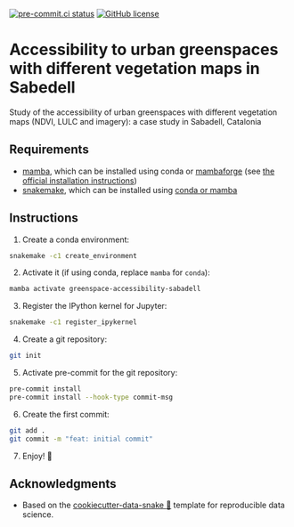 <!-- prettier-ignore-start -->

[![pre-commit.ci status](https://results.pre-commit.ci/badge/github/ceat-epfl/greenspace-accessibility-sabadell/main.svg)](https://results.pre-commit.ci/latest/github/ceat-epfl/greenspace-accessibility-sabadell/main)
[![GitHub license](https://img.shields.io/github/license/martibosch/greenspace-accessibility-sabadell.svg)](https://github.com/martibosch/greenspace-accessibility-sabadell/blob/main/LICENSE)

<!-- prettier-ignore-end -->

# Accessibility to urban greenspaces with different vegetation maps in Sabedell

Study of the accessibility of urban greenspaces with different vegetation maps (NDVI, LULC and imagery): a case study in Sabadell, Catalonia

## Requirements

- [mamba](https://github.com/mamba-org/mamba), which can be installed using conda or [mambaforge](https://github.com/conda-forge/miniforge#mambaforge) (see [the official installation instructions](https://github.com/mamba-org/mamba#installation))
- [snakemake](https://snakemake.github.io), which can be installed using [conda or mamba](https://snakemake.readthedocs.io/en/stable/getting_started/installation.html)

## Instructions

1. Create a conda environment:

```bash
snakemake -c1 create_environment
```

2. Activate it (if using conda, replace `mamba` for `conda`):

```bash
mamba activate greenspace-accessibility-sabadell
```

3. Register the IPython kernel for Jupyter:

```bash
snakemake -c1 register_ipykernel
```

4. Create a git repository:

```bash
git init
```

5. Activate pre-commit for the git repository:

```bash
pre-commit install
pre-commit install --hook-type commit-msg
```

6. Create the first commit:

```bash
git add .
git commit -m "feat: initial commit"
```

7. Enjoy! :rocket:

## Acknowledgments

- Based on the [cookiecutter-data-snake :snake:](https://github.com/martibosch/cookiecutter-data-snake) template for reproducible data science.
